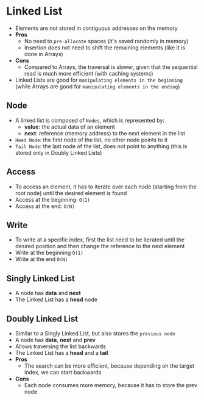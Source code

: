 # Linked List

- Elements are not stored in contiguous addresses on the memory
- **Pros**
  - No need to `pre-allocate` spaces (it's saved randomly in memory)
  - Insertion does not need to shift the remaining elements (like it is done in Arrays)
- **Cons**
  - Compared to Arrays, the traversal is slower, given that the sequential read is much more efficient (with caching systems)
- Linked Lists are good for `manipulating elements in the beginning` (while Arrays are good for `manipulating elements in the ending`)

## Node

- A linked list is composed of `Nodes`, which is represented by:
  - **value**: the actual data of an element
  - **next**: reference (memory address) to the next element in the list
- `Head Node`: the first node of the list, no other node points to it
- `Tail Node`: the last node of the list, does not point to anything (this is stored only in Doubly Linked Lists)

## Access

- To access an element, it has to iterate over each node (starting from the root node) until the desired element is found
- Access at the beginning: `O(1)`
- Access at the end: `O(N)`

## Write

- To write at a specific index, first the list need to be iterated until the desired position and then change the reference to the next element
- Write at the beginning `O(1)`
- Write at the end `O(N)`

## Singly Linked List

- A node has **data** and **next**
- The Linked List has a **head** node

## Doubly Linked List

- Similar to a Singly Linked List, but also stores the `previous node`
- A node has **data**, **next** and **prev**
- Allows traversing the list backwards
- The Linked List has a **head** and a **tail**
- **Pros**
  - The search can be more efficient, because depending on the target index, we can start backwards
- **Cons**
  - Each node consumes more memory, because it has to store the prev node
